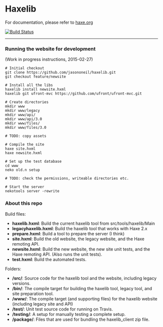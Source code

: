 Haxelib
=======

For documentation, please refer to [haxe.org](http://haxe.org/haxelib)

[![Build Status](https://travis-ci.org/HaxeFoundation/haxelib.svg?branch=master)](https://travis-ci.org/HaxeFoundation/haxelib)

-----

### Running the website for development

(Work in progress instructions, 2015-02-27)

```
# Initial checkout
git clone https://github.com/jasononeil/haxelib.git
git checkout feature/newsite

# Install all the libs
haxelib install newsite.hxml
haxelib git ufront-mvc https://github.com/ufront/ufront-mvc.git

# Create directories
mkdir www
mkdir www/legacy
mkdir www/api/
mkdir www/api/3.0
mkdir www/files/
mkdir www/files/3.0

# TODO: copy assets

# Compile the site
haxe site.hxml
haxe newsite.hxml

# Set up the test database
cd www
neko old.n setup

# TODO: check the permissions, writeable directories etc.

# Start the server
nekotools server -rewrite
```

### About this repo

Build files:

* __haxelib.hxml__: Build the current haxelib tool from src/tools/haxelib/Main
* __legacyhaxelib.hxml__: Build the haxelib tool that works with Haxe 2.x
* __prepare.hxml__: Build a tool to prepare the server (I think)
* __site.hxml__: Build the old website, the legacy website, and the Haxe remoting API.
* __newsite.hxml__: Build the new website, the new site unit tests, and the Haxe remoting API. (Also runs the unit tests).
* __test.hxml__: Build the automated tests.

Folders:

* __/src/__: Source code for the haxelib tool and the website, including legacy versions.
* __/bin/__: The compile target for building the haxelib tool, legacy tool, and site preparation tool.
* __/www/__: The compile target (and supporting files) for the haxelib website (including legacy site and API)
* __/test/__: Unit test source code for running on Travis.
* __/testing/__: A setup for manually testing a complete setup.
* __/package/__: Files that are used for bundling the haxelib_client zip file.
